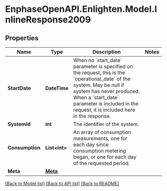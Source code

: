 # EnphaseOpenAPI.Enlighten.Model.InlineResponse2009

## Properties

Name | Type | Description | Notes
------------ | ------------- | ------------- | -------------
**StartDate** | **DateTime** | When no &#x60;start_date&#x60; parameter is specified on the request, this is the &#x60;operational_date&#x60; of the system. May be null if system has never produced. When a &#x60;start_date&#x60; parameter is included in the request, it is included here in the response. | 
**SystemId** | **int** | The identifier of the system. | 
**Consumption** | **List&lt;int&gt;** | An array of consumption measurements, one for each day since consumption metering began, or one for each day of the requested period. | 
**Meta** | [**Meta**](Meta.md) |  | 

[[Back to Model list]](../README.md#documentation-for-models) [[Back to API list]](../README.md#documentation-for-api-endpoints) [[Back to README]](../README.md)

